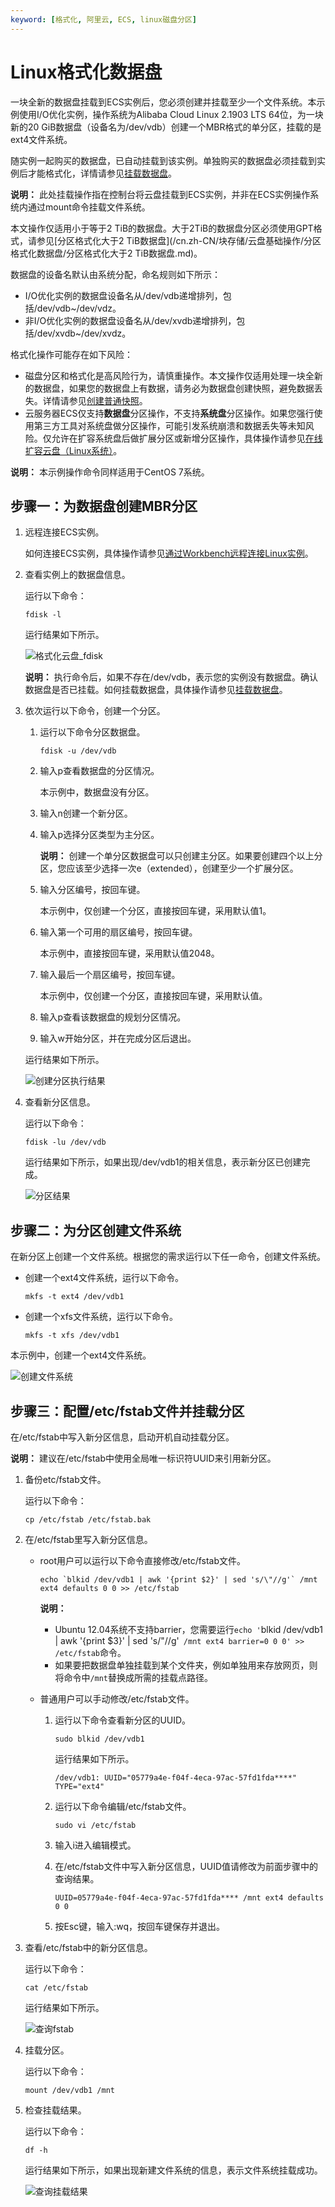```yaml
---
keyword: [格式化, 阿里云, ECS, linux磁盘分区]
---
```


# Linux格式化数据盘

一块全新的数据盘挂载到ECS实例后，您必须创建并挂载至少一个文件系统。本示例使用I/O优化实例，操作系统为Alibaba Cloud Linux 2.1903 LTS 64位，为一块新的20 GiB数据盘（设备名为/dev/vdb）创建一个MBR格式的单分区，挂载的是ext4文件系统。

随实例一起购买的数据盘，已自动挂载到该实例。单独购买的数据盘必须挂载到实例后才能格式化，详情请参见[挂载数据盘](/cn.zh-CN/块存储/云盘基础操作/挂载数据盘.md)。

**说明：** 此处挂载操作指在控制台将云盘挂载到ECS实例，并非在ECS实例操作系统内通过mount命令挂载文件系统。

本文操作仅适用小于等于2 TiB的数据盘。大于2TiB的数据盘分区必须使用GPT格式，请参见[分区格式化大于2 TiB数据盘](/cn.zh-CN/块存储/云盘基础操作/分区格式化数据盘/分区格式化大于2 TiB数据盘.md)。

数据盘的设备名默认由系统分配，命名规则如下所示：

-   I/O优化实例的数据盘设备名从/dev/vdb递增排列，包括/dev/vdb~/dev/vdz。
-   非I/O优化实例的数据盘设备名从/dev/xvdb递增排列，包括/dev/xvdb~/dev/xvdz。

格式化操作可能存在如下风险：

-   磁盘分区和格式化是高风险行为，请慎重操作。本文操作仅适用处理一块全新的数据盘，如果您的数据盘上有数据，请务必为数据盘创建快照，避免数据丢失。详情请参见[创建普通快照](/cn.zh-CN/快照/使用快照/创建普通快照.md)。
-   云服务器ECS仅支持**数据盘**分区操作，不支持**系统盘**分区操作。如果您强行使用第三方工具对系统盘做分区操作，可能引发系统崩溃和数据丢失等未知风险。仅允许在扩容系统盘后做扩展分区或新增分区操作，具体操作请参见[在线扩容云盘（Linux系统）](/cn.zh-CN/块存储/扩容云盘/在线扩容云盘（Linux系统）.md)。

**说明：** 本示例操作命令同样适用于CentOS 7系统。

## 步骤一：为数据盘创建MBR分区

1.  远程连接ECS实例。

    如何连接ECS实例，具体操作请参见[通过Workbench远程连接Linux实例](/cn.zh-CN/实例/连接实例/连接Linux实例/通过Workbench远程连接Linux实例.md)。

2.  查看实例上的数据盘信息。

    运行以下命令：

    ```
    fdisk -l
    ```

    运行结果如下所示。

    ![格式化云盘_fdisk](https://static-aliyun-doc.oss-accelerate.aliyuncs.com/assets/img/zh-CN/7526472061/p173584.png)

    **说明：** 执行命令后，如果不存在/dev/vdb，表示您的实例没有数据盘。确认数据盘是否已挂载。如何挂载数据盘，具体操作请参见[挂载数据盘](/cn.zh-CN/块存储/云盘基础操作/挂载数据盘.md)。

3.  依次运行以下命令，创建一个分区。

    1.  运行以下命令分区数据盘。

        ```
        fdisk -u /dev/vdb
        ```

    2.  输入p查看数据盘的分区情况。

        本示例中，数据盘没有分区。

    3.  输入n创建一个新分区。

    4.  输入p选择分区类型为主分区。

        **说明：** 创建一个单分区数据盘可以只创建主分区。如果要创建四个以上分区，您应该至少选择一次e（extended），创建至少一个扩展分区。

    5.  输入分区编号，按回车键。

        本示例中，仅创建一个分区，直接按回车键，采用默认值1。

    6.  输入第一个可用的扇区编号，按回车键。

        本示例中，直接按回车键，采用默认值2048。

    7.  输入最后一个扇区编号，按回车键。

        本示例中，仅创建一个分区，直接按回车键，采用默认值。

    8.  输入p查看该数据盘的规划分区情况。

    9.  输入w开始分区，并在完成分区后退出。

    运行结果如下所示。

    ![创建分区执行结果](https://static-aliyun-doc.oss-accelerate.aliyuncs.com/assets/img/zh-CN/1207472061/p173593.png)

4.  查看新分区信息。

    运行以下命令：

    ```
    fdisk -lu /dev/vdb
    ```

    运行结果如下所示，如果出现/dev/vdb1的相关信息，表示新分区已创建完成。

    ![分区结果](https://static-aliyun-doc.oss-accelerate.aliyuncs.com/assets/img/zh-CN/7267472061/p173602.png)


## 步骤二：为分区创建文件系统

在新分区上创建一个文件系统。根据您的需求运行以下任一命令，创建文件系统。

-   创建一个ext4文件系统，运行以下命令。

    ```
    mkfs -t ext4 /dev/vdb1
    ```

-   创建一个xfs文件系统，运行以下命令。

    ```
    mkfs -t xfs /dev/vdb1
    ```


本示例中，创建一个ext4文件系统。

![创建文件系统](https://static-aliyun-doc.oss-accelerate.aliyuncs.com/assets/img/zh-CN/8714343061/p173624.png)

## 步骤三：配置/etc/fstab文件并挂载分区

在/etc/fstab中写入新分区信息，启动开机自动挂载分区。

**说明：** 建议在/etc/fstab中使用全局唯一标识符UUID来引用新分区。

1.  备份etc/fstab文件。

    运行以下命令：

    ```
    cp /etc/fstab /etc/fstab.bak
    ```

2.  在/etc/fstab里写入新分区信息。

    -   root用户可以运行以下命令直接修改/etc/fstab文件。

        ```
        echo `blkid /dev/vdb1 | awk '{print $2}' | sed 's/\"//g'` /mnt ext4 defaults 0 0 >> /etc/fstab
        ```

        **说明：**

        -   Ubuntu 12.04系统不支持barrier，您需要运行`echo '`blkid /dev/vdb1 | awk '{print $3}' | sed 's/\"//g'` /mnt ext4 barrier=0 0 0' >> /etc/fstab`命令。
        -   如果要把数据盘单独挂载到某个文件夹，例如单独用来存放网页，则将命令中`/mnt`替换成所需的挂载点路径。
    -   普通用户可以手动修改/etc/fstab文件。
        1.  运行以下命令查看新分区的UUID。

            ```
            sudo blkid /dev/vdb1
            ```

            运行结果如下所示。

            ```
            /dev/vdb1: UUID="05779a4e-f04f-4eca-97ac-57fd1fda****" TYPE="ext4"
            ```

        2.  运行以下命令编辑/etc/fstab文件。

            ```
            sudo vi /etc/fstab
            ```

        3.  输入i进入编辑模式。
        4.  在/etc/fstab文件中写入新分区信息，UUID值请修改为前面步骤中的查询结果。

            ```
            UUID=05779a4e-f04f-4eca-97ac-57fd1fda**** /mnt ext4 defaults 0 0
            ```

        5.  按Esc键，输入:wq，按回车键保存并退出。
3.  查看/etc/fstab中的新分区信息。

    运行以下命令：

    ```
    cat /etc/fstab
    ```

    运行结果如下所示。

    ![查询fstab](https://static-aliyun-doc.oss-accelerate.aliyuncs.com/assets/img/zh-CN/0102572061/p173707.png)

4.  挂载分区。

    运行以下命令：

    ```
    mount /dev/vdb1 /mnt
    ```

5.  检查挂载结果。

    运行以下命令：

    ```
    df -h
    ```

    运行结果如下所示，如果出现新建文件系统的信息，表示文件系统挂载成功。

    ![查询挂载结果](https://static-aliyun-doc.oss-accelerate.aliyuncs.com/assets/img/zh-CN/0102572061/p173729.png)


